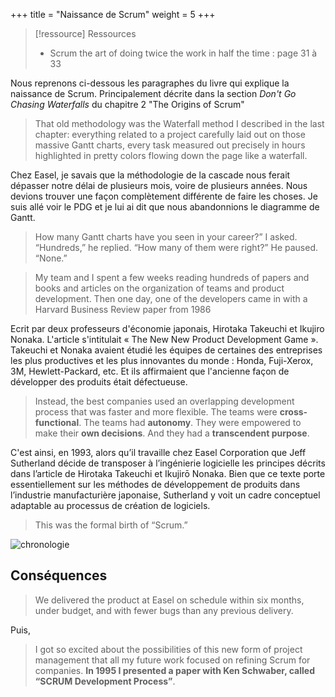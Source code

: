 +++
title = "Naissance de Scrum"
weight = 5
+++

> [!ressource] Ressources
> - Scrum the art of doing twice the work in half the time : page 31 à 33

Nous reprenons ci-dessous les paragraphes du livre qui explique la naissance de Scrum. Principalement décrite dans la section *Don't Go Chasing Waterfalls* du chapitre 2 "The Origins of Scrum"

> That old methodology was the Waterfall method I described in the last chapter: everything related to a project carefully laid out on those massive Gantt charts, every task measured out precisely in hours highlighted in pretty colors flowing down the page like a waterfall. 

Chez Easel, je savais que la méthodologie de la cascade nous ferait dépasser notre délai de plusieurs mois, voire de plusieurs années. Nous devions trouver une façon complètement différente de faire les choses. Je suis allé voir le PDG et je lui ai dit que nous abandonnions le diagramme de Gantt.

> How many Gantt charts have you seen in your career?” I asked.
> “Hundreds,” he replied.
> “How many of them were right?”
> He paused. “None.”

> My team and I spent a few weeks reading hundreds of papers and books and articles on the organization of teams and product development. Then one day, one of the developers came in with a Harvard Business Review paper from 1986

Ecrit par deux professeurs d'économie japonais, Hirotaka Takeuchi et Ikujiro Nonaka. L'article s'intitulait « The New New Product Development Game ». Takeuchi et Nonaka avaient étudié les équipes de certaines des entreprises les plus productives et les plus innovantes du monde : Honda, Fuji-Xerox, 3M, Hewlett-Packard, etc. Et ils affirmaient que l'ancienne façon de développer des produits était défectueuse.

> Instead, the best companies used an overlapping development process that was faster and more flexible. The teams were **cross-functional**. The teams had **autonomy**. They were empowered to make their **own decisions**. And they had a **transcendent purpose**.

C'est ainsi, en 1993, alors qu’il travaille chez Easel Corporation que Jeff Sutherland décide de transposer à l’ingénierie logicielle les principes décrits dans l’article de Hirotaka Takeuchi et Ikujirō Nonaka. Bien que ce texte porte essentiellement sur les méthodes de développement de produits dans l’industrie manufacturière japonaise, Sutherland y voit un cadre conceptuel adaptable au processus de création de logiciels. 

> This was the formal birth of “Scrum.”

![chronologie](https://www.visual-paradigm.com/servlet/editor-content/scrum/what-is-the-evolution-of-scrum/sites/7/2018/12/history-of-scrum.png)

## Conséquences
> We delivered the product at Easel on schedule within six months, under budget, and with fewer bugs than any previous delivery.

Puis,

> I got so excited about the possibilities of this new form of project management that all my future work focused on refining Scrum for companies. **In 1995 I presented a paper with Ken Schwaber, called “SCRUM Development Process”**.